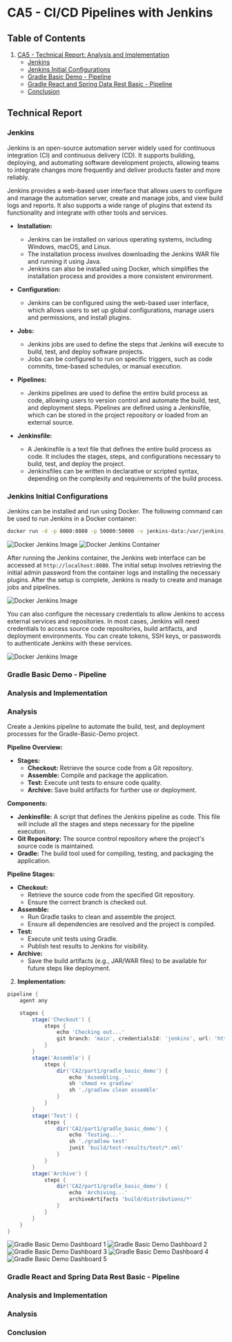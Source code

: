 # CA5 - CI/CD Pipelines with Jenkins

## Table of Contents

1. [CA5 - Technical Report: Analysis and Implementation](#technical-report)
    - [Jenkins](#jenkins)
    - [Jenkins Initial Configurations](#jenkins-initial-configurations)
    - [Gradle Basic Demo - Pipeline](#gradle-basic-demo---pipeline)
    - [Gradle React and Spring Data Rest Basic - Pipeline](#gradle-react-and-spring-data-rest-basic---pipeline)
    - [Conclusion](#conclusion)

## Technical Report

### Jenkins

Jenkins is an open-source automation server widely used for continuous integration (CI) and continuous delivery (CD).
It supports building, deploying, and automating software development projects, allowing teams to integrate changes more
frequently and deliver products faster and more reliably.

Jenkins provides a web-based user interface that allows users to configure and manage the automation server, create and
manage jobs, and view build logs and reports. It also supports a wide range of plugins that extend its functionality and
integrate with other tools and services.

- **Installation:**
    - Jenkins can be installed on various operating systems, including Windows, macOS, and Linux.
    - The installation process involves downloading the Jenkins WAR file and running it using Java.
    - Jenkins can also be installed using Docker, which simplifies the installation process and provides a more
      consistent environment.

- **Configuration:**
    - Jenkins can be configured using the web-based user interface, which allows users to set up global configurations,
      manage users and permissions, and install plugins.

- **Jobs:**
    - Jenkins jobs are used to define the steps that Jenkins will execute to build, test, and deploy software projects.
    - Jobs can be configured to run on specific triggers, such as code commits, time-based schedules, or manual
      execution.

- **Pipelines:**
    - Jenkins pipelines are used to define the entire build process as code, allowing users to version control and
      automate the build, test, and deployment steps. Pipelines are defined using a Jenkinsfile, which can be stored
      in the project repository or loaded from an external source.

- **Jenkinsfile:**
    - A Jenkinsfile is a text file that defines the entire build process as code. It includes the stages, steps, and
      configurations necessary to build, test, and deploy the project.
    - Jenkinsfiles can be written in declarative or scripted syntax, depending on the complexity and requirements of
      the build process.

### Jenkins Initial Configurations

Jenkins can be installed and run using Docker. The following command can be used to run Jenkins in a Docker container:

```bash
docker run -d -p 8080:8080 -p 50000:50000 -v jenkins-data:/var/jenkins_home --name=jenkins jenkins/jenkins:lts-jdk17
```

![Docker Jenkins Image](readme-images/docker-image.png)
![Docker Jenkins Container](readme-images/docker-container.png)

After running the Jenkins container, the Jenkins web interface can be accessed at `http://localhost:8080`. The initial
setup involves retrieving the initial admin password from the container logs and installing the necessary plugins.
After the setup is complete, Jenkins is ready to create and manage jobs and pipelines.

![Docker Jenkins Image](readme-images/login.png)

You can also configure the necessary credentials to allow Jenkins to access external services and repositories.
In most cases, Jenkins will need credentials to access source code repositories, build artifacts, and deployment
environments. You can create tokens, SSH keys, or passwords to authenticate Jenkins with these services.

![Docker Jenkins Image](readme-images/credentials.png)

### Gradle Basic Demo - Pipeline

### Analysis and Implementation

### Analysis

Create a Jenkins pipeline to automate the build, test, and deployment processes for the Gradle-Basic-Demo project.

**Pipeline Overview:**

- **Stages:**
    - **Checkout:** Retrieve the source code from a Git repository.
    - **Assemble:** Compile and package the application.
    - **Test:** Execute unit tests to ensure code quality.
    - **Archive:** Save build artifacts for further use or deployment.

**Components:**

- **Jenkinsfile:** A script that defines the Jenkins pipeline as code. This file will include all the stages and steps
  necessary for the pipeline execution.
- **Git Repository:** The source control repository where the project's source code is maintained.
- **Gradle:** The build tool used for compiling, testing, and packaging the application.

**Pipeline Stages:**

- **Checkout:**
    - Retrieve the source code from the specified Git repository.
    - Ensure the correct branch is checked out.
- **Assemble:**
    - Run Gradle tasks to clean and assemble the project.
    - Ensure all dependencies are resolved and the project is compiled.
- **Test:**
    - Execute unit tests using Gradle.
    - Publish test results to Jenkins for visibility.
- **Archive:**
    - Save the build artifacts (e.g., JAR/WAR files) to be available for future steps like deployment.

2. **Implementation:**

```groovy
pipeline {
    agent any

    stages {
        stage('Checkout') {
            steps {
                echo 'Checking out...'
                git branch: 'main', credentialsId: 'jenkins', url: 'https://github.com/Pedro-M-S/devops-23-24-JPE-PSM-1231853.git'
            }
        }
        stage('Assemble') {
            steps {
                dir('CA2/part1/gradle_basic_demo') {
                    echo 'Assembling...'
                    sh 'chmod +x gradlew'
                    sh './gradlew clean assemble'
                }
            }
        }
        stage('Test') {
            steps {
                dir('CA2/part1/gradle_basic_demo') {
                    echo 'Testing...'
                    sh './gradlew test'
                    junit 'build/test-results/test/*.xml'
                }
            }
        }
        stage('Archive') {
            steps {
                dir('CA2/part1/gradle_basic_demo') {
                    echo 'Archiving...'
                    archiveArtifacts 'build/distributions/*'
                }
            }
        }
    }
}
```

![Gradle Basic Demo Dashboard 1](readme-images/dashboard-demo-1.png)
![Gradle Basic Demo Dashboard 2](readme-images/dashboard-demo-2.png)
![Gradle Basic Demo Dashboard 3](readme-images/dashboard-demo-3.png)
![Gradle Basic Demo Dashboard 4](readme-images/dashboard-demo-4.png)
![Gradle Basic Demo Dashboard 5](readme-images/dashboard-demo-5.png)

### Gradle React and Spring Data Rest Basic - Pipeline

### Analysis and Implementation

### Analysis

### Conclusion


